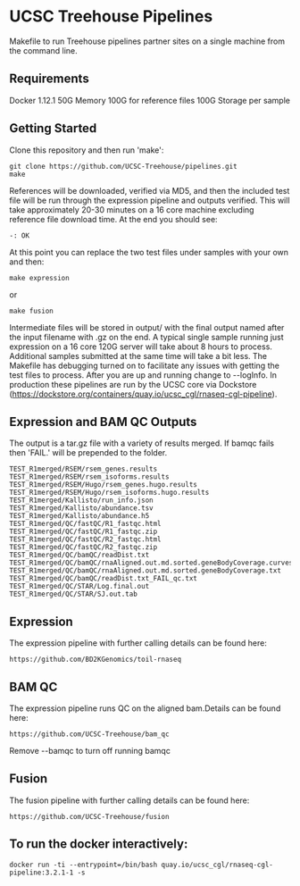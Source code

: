 # UCSC Treehouse Pipelines

Makefile to run Treehouse pipelines partner sites on a single machine from the command line.

## Requirements

Docker 1.12.1
50G Memory
100G for reference files
100G Storage per sample

## Getting Started

Clone this repository and then run 'make':

    git clone https://github.com/UCSC-Treehouse/pipelines.git
    make

References will be downloaded, verified via MD5, and then the included test file will be run through the expression pipeline and outputs verified. This will take approximately 20-30 minutes on a 16 core machine excluding reference file download time. At the end you should see:

    -: OK

At this point you can replace the two test files under samples with your own and then:

    make expression

or

    make fusion


Intermediate files will be stored in output/ with the final output named after the input filename with
.gz on the end.  A typical single sample running just expression on a 16 core 120G server will take
about 8 hours to process. Additional samples submitted at the same time will take a bit less. The
Makefile has debugging turned on to facilitate any issues with getting the test files to process.
After you are up and running change to --logInfo. In production these pipelines are run by the UCSC
core via Dockstore (https://dockstore.org/containers/quay.io/ucsc_cgl/rnaseq-cgl-pipeline).

## Expression and BAM QC Outputs

The output is a tar.gz file with a variety of results merged. If bamqc fails then 'FAIL.' will be
prepended to the folder.

    TEST_R1merged/RSEM/rsem_genes.results
    TEST_R1merged/RSEM/rsem_isoforms.results
    TEST_R1merged/RSEM/Hugo/rsem_genes.hugo.results
    TEST_R1merged/RSEM/Hugo/rsem_isoforms.hugo.results
    TEST_R1merged/Kallisto/run_info.json
    TEST_R1merged/Kallisto/abundance.tsv
    TEST_R1merged/Kallisto/abundance.h5
    TEST_R1merged/QC/fastQC/R1_fastqc.html
    TEST_R1merged/QC/fastQC/R1_fastqc.zip
    TEST_R1merged/QC/fastQC/R2_fastqc.html
    TEST_R1merged/QC/fastQC/R2_fastqc.zip
    TEST_R1merged/QC/bamQC/readDist.txt
    TEST_R1merged/QC/bamQC/rnaAligned.out.md.sorted.geneBodyCoverage.curves.pdf
    TEST_R1merged/QC/bamQC/rnaAligned.out.md.sorted.geneBodyCoverage.txt
    TEST_R1merged/QC/bamQC/readDist.txt_FAIL_qc.txt
    TEST_R1merged/QC/STAR/Log.final.out
    TEST_R1merged/QC/STAR/SJ.out.tab

## Expression

The expression pipeline with further calling details can be found here:

    https://github.com/BD2KGenomics/toil-rnaseq

## BAM QC

The expression pipeline runs QC on the aligned bam.Details can be found here:

    https://github.com/UCSC-Treehouse/bam_qc

Remove --bamqc to turn off running bamqc

## Fusion

The fusion pipeline with further calling details can be found here:

    https://github.com/UCSC-Treehouse/fusion

## To run the docker interactively:

    docker run -ti --entrypoint=/bin/bash quay.io/ucsc_cgl/rnaseq-cgl-pipeline:3.2.1-1 -s
